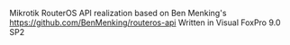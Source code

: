 Mikrotik RouterOS API realization based on Ben Menking's https://github.com/BenMenking/routeros-api
Written in Visual FoxPro 9.0 SP2 